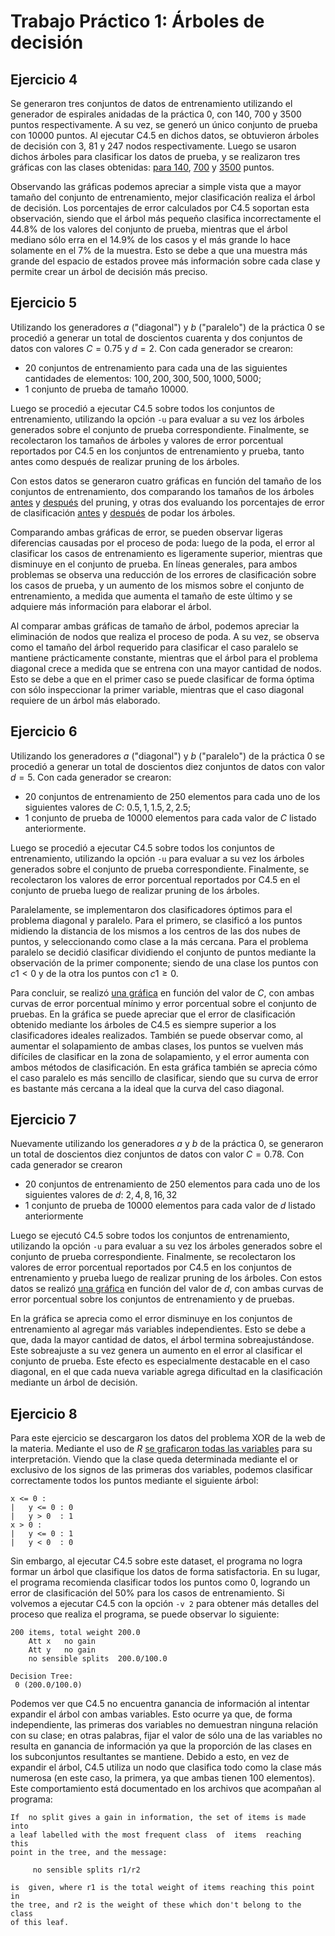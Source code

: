 # Trabajo Práctico 1: Árboles de decisión

## Ejercicio 4
Se generaron tres conjuntos de datos de entrenamiento utilizando el generador de espirales anidadas de la práctica 0, con 140, 700 y 3500 puntos respectivamente. A su vez, se generó un único conjunto de prueba con 10000 puntos. Al ejecutar C4.5 en dichos datos, se obtuvieron árboles de decisión con 3, 81 y 247 nodos respectivamente. Luego se usaron dichos árboles para clasificar los datos de prueba, y se realizaron tres gráficas con las clases obtenidas: [para 140][ej4-140-plot], [700][ej4-700-plot] y [3500][ej4-3500-plot] puntos.

Observando las gráficas podemos apreciar a simple vista que a mayor tamaño del conjunto de entrenamiento, mejor clasificación realiza el árbol de decisión. Los porcentajes de error calculados por C4.5 soportan esta observación, siendo que el árbol más pequeño clasifica incorrectamente el 44.8% de los valores del conjunto de prueba, mientras que el árbol mediano sólo erra en el 14.9% de los casos y el más grande lo hace solamente en el 7% de la muestra. Esto se debe a que una muestra más grande del espacio de estados provee más información sobre cada clase y permite crear un árbol de decisión más preciso.

[ej4-140-plot]: out-ej4/ej-4-data-140.pdf
[ej4-700-plot]: out-ej4/ej-4-data-700.pdf
[ej4-3500-plot]: out-ej4/ej-4-data-3500.pdf

## Ejercicio 5
Utilizando los generadores *a* ("diagonal") y *b* ("paralelo") de la práctica 0 se procedió a generar un total de doscientos cuarenta y dos conjuntos de datos con valores $C = 0.75$ y $d = 2$. Con cada generador se crearon:

 - 20 conjuntos de entrenamiento para cada una de las siguientes cantidades de elementos:
   $100, 200, 300, 500, 1000, 5000$;
 - 1 conjunto de prueba de tamaño 10000.

Luego se procedió a ejecutar C4.5 sobre todos los conjuntos de entrenamiento, utilizando la opción `-u` para evaluar a su vez los árboles generados sobre el conjunto de prueba correspondiente. Finalmente, se recolectaron los tamaños de árboles y valores de error porcentual reportados por C4.5 en los conjuntos de entrenamiento y prueba, tanto antes como después de realizar pruning de los árboles.

Con estos datos se generaron cuatro gráficas en función del tamaño de los conjuntos de entrenamiento, dos comparando los tamaños de los árboles [antes][ej5-size-before] y [después][ej5-size-after] del pruning, y otras dos evaluando los porcentajes de error de clasificación [antes][ej5-error-before] y [después][ej5-error-after] de podar los árboles.

Comparando ambas gráficas de error, se pueden observar ligeras diferencias causadas por el proceso de poda: luego de la poda, el error al clasificar los casos de entrenamiento es ligeramente superior, mientras que disminuye en el conjunto de prueba. En líneas generales, para ambos problemas se observa una reducción de los errores de clasificación sobre los casos de prueba, y un aumento de los mismos sobre el conjunto de entrenamiento, a medida que aumenta el tamaño de este último y se adquiere más información para elaborar el árbol.

Al comparar ambas gráficas de tamaño de árbol, podemos apreciar la eliminación de nodos que realiza el proceso de poda. A su vez, se observa como el tamaño del árbol requerido para clasificar el caso paralelo se mantiene prácticamente constante, mientras que el árbol para el problema diagonal crece a medida que se entrena con una mayor cantidad de nodos. Esto se debe a que en el primer caso se puede clasificar de forma óptima con sólo inspeccionar la primer variable, mientras que el caso diagonal requiere de un árbol más elaborado.

[ej5-error-before]: out-ej5/plot-error-before-prune.pdf
[ej5-error-after]: out-ej5/plot-error-after-prune.pdf
[ej5-size-before]: out-ej5/plot-size-before-prune.pdf
[ej5-size-after]: out-ej5/plot-size-after-prune.pdf

## Ejercicio 6
Utilizando los generadores *a* ("diagonal") y *b* ("paralelo") de la práctica 0 se procedió a generar un total de doscientos diez conjuntos de datos con valor $d = 5$. Con cada generador se crearon:

 - 20 conjuntos de entrenamiento de 250 elementos para cada uno de los siguientes valores de $C$:
   $0.5, 1, 1.5, 2, 2.5$;
 - 1 conjunto de prueba de 10000 elementos para cada valor de $C$ listado anteriormente.

Luego se procedió a ejecutar C4.5 sobre todos los conjuntos de entrenamiento, utilizando la opción `-u` para evaluar a su vez los árboles generados sobre el conjunto de prueba correspondiente. Finalmente, se recolectaron los valores de error porcentual reportados por C4.5 en el conjunto de prueba luego de realizar pruning de los árboles.

Paralelamente, se implementaron dos clasificadores óptimos para el problema diagonal y paralelo. Para el primero, se clasificó a los puntos midiendo la distancia de los mismos a los centros de las dos nubes de puntos, y seleccionando como clase a la más cercana. Para el problema paralelo se decidió clasificar dividiendo el conjunto de puntos mediante la observación de la primer componente; siendo de una clase los puntos con $c1 < 0$ y de la otra los puntos con $c1 \ge 0$.

Para concluir, se realizó [una gráfica][ej6-error-after] en función del valor de $C$, con ambas curvas de error porcentual mínimo y error porcentual sobre el conjunto de pruebas. En la gráfica se puede apreciar que el error de clasificación obtenido mediante los árboles de C4.5 es siempre superior a los clasificadores ideales realizados. También se puede observar como, al aumentar el solapamiento de ambas clases, los puntos se vuelven más difíciles de clasificar en la zona de solapamiento, y el error aumenta con ambos métodos de clasificación. En esta gráfica también se aprecia cómo el caso paralelo es más sencillo de clasificar, siendo que su curva de error es bastante más cercana a la ideal que la curva del caso diagonal.

[ej6-error-after]: out-ej6/plot-error-after-prune.pdf

## Ejercicio 7
Nuevamente utilizando los generadores *a* y *b* de la práctica 0, se generaron un total de doscientos diez conjuntos de datos con valor $C = 0.78$. Con cada generador se crearon

 - 20 conjuntos de entrenamiento de 250 elementos para cada uno de los siguientes valores de $d$:
   $2, 4, 8, 16, 32$
 - 1 conjunto de prueba de 10000 elementos para cada valor de $d$ listado anteriormente

Luego se ejecutó C4.5 sobre todos los conjuntos de entrenamiento, utilizando la opción `-u` para evaluar a su vez los árboles generados sobre el conjunto de prueba correspondiente. Finalmente, se recolectaron los valores de error porcentual reportados por C4.5 en los conjuntos de entrenamiento y prueba luego de realizar pruning de los árboles. Con estos datos se realizó [una gráfica][ej7-error-after] en función del valor de $d$, con ambas curvas de error porcentual sobre los conjuntos de entrenamiento y de pruebas.

En la gráfica se aprecia como el error disminuye en los conjuntos de entrenamiento al agregar más variables independientes. Esto se debe a que, dada la mayor cantidad de datos, el árbol termina sobreajustándose.  Este sobreajuste a su vez genera un aumento en el error al clasificar el conjunto de prueba. Este efecto es especialmente destacable en el caso diagonal, en el que cada nueva variable agrega dificultad en la clasificación mediante un árbol de decisión.

[ej7-error-after]: out-ej7/plot-error-after-prune.pdf

## Ejercicio 8
Para este ejercicio se descargaron los datos del problema XOR de la web de la materia. Mediante el uso de *R* [se graficaron todas las variables][ej8-plot] para su interpretación. Viendo que la clase queda determinada mediante el or exclusivo de los signos de las primeras dos variables, podemos clasificar correctamente todos los puntos mediante el siguiente árbol:

    x <= 0 :
    |   y <= 0 : 0
    |   y > 0  : 1
    x > 0 :
    |   y <= 0 : 1
    |   y < 0  : 0

 Sin embargo, al ejecutar C4.5 sobre este dataset, el programa no logra formar un árbol que clasifique los datos de forma satisfactoria. En su lugar, el programa recomienda clasificar todos los puntos como 0, logrando un error de clasificación del 50% para los casos de entrenamiento. Si volvemos a ejecutar C4.5 con la opción `-v 2` para obtener más detalles del proceso que realiza el programa, se puede observar lo siguiente:

    200 items, total weight 200.0
        Att x   no gain
        Att y   no gain
        no sensible splits  200.0/100.0

    Decision Tree:
     0 (200.0/100.0)

Podemos ver que C4.5 no encuentra ganancia de información al intentar expandir el árbol con ambas variables. Esto ocurre ya que, de forma independiente, las primeras dos variables no demuestran ninguna relación con su clase; en otras palabras, fijar el valor de sólo una de las variables no resulta en ganancia de información ya que la proporción de las clases en los subconjuntos resultantes se mantiene. Debido a esto, en vez de expandir el árbol, C4.5 utiliza un nodo que clasifica todo como la clase más numerosa (en este caso, la primera, ya que ambas tienen 100 elementos). Este comportamiento está documentado en los archivos que acompañan al programa:

    If  no split gives a gain in information, the set of items is made into
    a leaf labelled with the most frequent class  of  items  reaching  this
    point in the tree, and the message:
    
         no sensible splits r1/r2
    
    is  given, where r1 is the total weight of items reaching this point in
    the tree, and r2 is the weight of these which don't belong to the class
    of this leaf.

[ej8-plot]: out-ej8/xor.pdf
